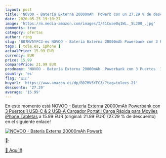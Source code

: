 ```yaml
---
layout: post
title: 'NOVOO - Batería Externa 20000mAh  Powerb con un 27.29 % de descuento'
date: 2020-05-25 19:10:27
image: 'https://m.media-amazon.com/images/I/41CwaeUq1WL._SL200_.jpg'
comments: true
category: ofertas
author: ring
slug: 'B07MV5YFC3-es NOVOO - Batería Externa 20000mAh Powerbank con 3 Puertos 1...'
tags: [ tole.es, iphone ]
actualPrice: 15.99 EUR
currency: EUR
price: 15.99
comparePrice: 21.99 EUR
prodname: 'NOVOO - Batería Externa 20000mAh  Powerbank con 3 Puertos  1 USB-C & 2 USB-A   Cargador Portátil Carga Rápida para Moviles  iPhone  Tabletas'
country: 'es'
flag: '🇪🇸'
buyurl: 'https://www.amazon.es/dp/B07MV5YFC3/?tag=tolees-21'
descuento: '27.29'
average: '15.99'
---
```


En este momento está [NOVOO - Batería Externa 20000mAh  Powerbank con 3 Puertos  1 USB-C & 2 USB-A   Cargador Portátil Carga Rápida para Moviles  iPhone  Tabletas](https://www.amazon.es/dp/B07MV5YFC3/?tag=tolees-21) a 15.99 EUR (original: 21.99 EUR) (27.29 %  de descuento) en el siguiente enlace!

[![NOVOO - Batería Externa 20000mAh  Powerb](https://m.media-amazon.com/images/I/41CwaeUq1WL._SL200_.jpg)](https://www.amazon.es/dp/B07MV5YFC3/?tag=tolees-21)

🔎:


[🛒 Aquí!!!](https://www.amazon.es/dp/B07MV5YFC3/?tag=tolees-21)
